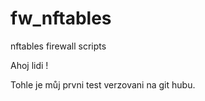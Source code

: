 # fw_nftables
nftables firewall scripts

Ahoj lidi !

Tohle je můj prvni test verzovani na git hubu. 
